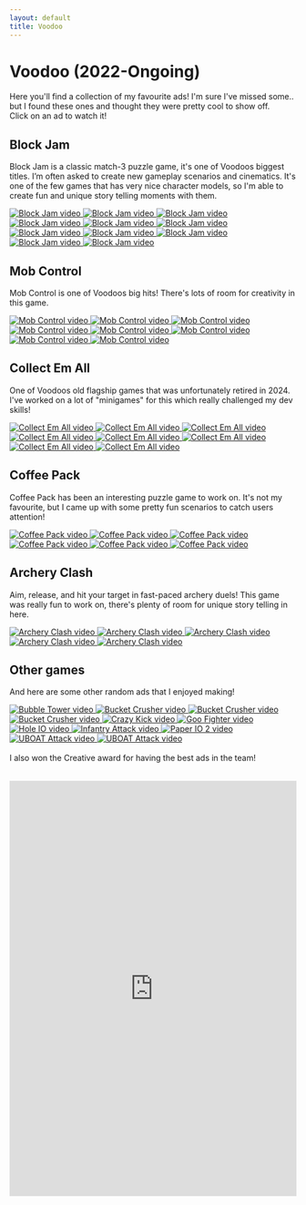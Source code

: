 ```yaml
---
layout: default
title: Voodoo
---
```


# Voodoo (2022-Ongoing)
Here you'll find a collection of my favourite ads! I'm sure I've missed some.. but I found these ones and thought they were pretty cool to show off.
<br>
Click on an ad to watch it!
<br>

## Block Jam
Block Jam is a classic match-3 puzzle game, it's one of Voodoos biggest titles.
I’m often asked to create new gameplay scenarios and cinematics.
It's one of the few games that has very nice character models, so I'm able to create fun and unique story telling moments with them.

<div class="video-thumb-grid-wrapper">
  <div class="video-thumb-grid">
    <a href="https://youtube.com/watch?v=o4FMMymeing" target="_blank">
      <img src="https://img.youtube.com/vi/o4FMMymeing/hqdefault.jpg" class="video-thumb" alt="Block Jam video">
    </a>
    <a href="https://youtube.com/watch?v=W7H54im8bzw" target="_blank">
      <img src="https://img.youtube.com/vi/W7H54im8bzw/hqdefault.jpg" class="video-thumb" alt="Block Jam video">
    </a>
    <a href="https://www.youtube.com/shorts/3Og2SPvXHJM" target="_blank">
      <img src="https://img.youtube.com/vi/3Og2SPvXHJM/hqdefault.jpg" class="video-thumb" alt="Block Jam video">
    </a>
    <a href="https://youtube.com/watch?v=b3A4ZIfSuCo" target="_blank">
      <img src="https://img.youtube.com/vi/b3A4ZIfSuCo/hqdefault.jpg" class="video-thumb" alt="Block Jam video">
    </a>
    <a href="https://youtube.com/watch?v=9n5ggjqjwN8" target="_blank">
      <img src="https://img.youtube.com/vi/9n5ggjqjwN8/hqdefault.jpg" class="video-thumb" alt="Block Jam video">
    </a>
    <a href="https://youtube.com/watch?v=znSk04vE4nA" target="_blank">
      <img src="https://img.youtube.com/vi/znSk04vE4nA/hqdefault.jpg" class="video-thumb" alt="Block Jam video">
    </a>
    <a href="https://youtube.com/watch?v=4wnHSRq4S5w" target="_blank">
      <img src="https://img.youtube.com/vi/4wnHSRq4S5w/hqdefault.jpg" class="video-thumb" alt="Block Jam video">
    </a>
    <a href="https://youtube.com/watch?v=EGi58PUaxRk" target="_blank">
      <img src="https://img.youtube.com/vi/EGi58PUaxRk/hqdefault.jpg" class="video-thumb" alt="Block Jam video">
    </a>
    <a href="https://youtube.com/watch?v=pBRTIaALmcs" target="_blank">
      <img src="https://img.youtube.com/vi/pBRTIaALmcs/hqdefault.jpg" class="video-thumb" alt="Block Jam video">
    </a>
    <a href="https://youtube.com/watch?v=fm588B9h_AE" target="_blank">
      <img src="https://img.youtube.com/vi/fm588B9h_AE/hqdefault.jpg" class="video-thumb" alt="Block Jam video">
    </a>
    <a href="https://youtube.com/watch?v=_mwSjaeyqgo" target="_blank">
      <img src="https://img.youtube.com/vi/_mwSjaeyqgo/hqdefault.jpg" class="video-thumb" alt="Block Jam video">
    </a>
  </div>
</div>

## Mob Control

Mob Control is one of Voodoos big hits!
There's lots of room for creativity in this game.

<div class="video-thumb-grid-wrapper">
  <div class="video-thumb-grid">
    <a href="https://www.youtube.com/shorts/N5WS-ivh-kI" target="_blank">
      <img src="https://img.youtube.com/vi/N5WS-ivh-kI/hqdefault.jpg" class="video-thumb" alt="Mob Control video">
    </a>
    <a href="https://www.youtube.com/shorts/fAgojMiJugE" target="_blank">
      <img src="https://img.youtube.com/vi/fAgojMiJugE/hqdefault.jpg" class="video-thumb" alt="Mob Control video">
    </a>
    <a href="https://youtube.com/watch?v=jxYsk1Ugtdw" target="_blank">
      <img src="https://img.youtube.com/vi/jxYsk1Ugtdw/hqdefault.jpg" class="video-thumb" alt="Mob Control video">
    </a>
    <a href="https://www.youtube.com/shorts/3LeTZBJYiqo" target="_blank">
      <img src="https://img.youtube.com/vi/3LeTZBJYiqo/hqdefault.jpg" class="video-thumb" alt="Mob Control video">
    </a>
    <a href="https://youtube.com/watch?v=JQSj6RJBakw" target="_blank">
      <img src="https://img.youtube.com/vi/JQSj6RJBakw/hqdefault.jpg" class="video-thumb" alt="Mob Control video">
    </a>
    <a href="https://youtube.com/watch?v=BgLdA5bIYzU" target="_blank">
      <img src="https://img.youtube.com/vi/BgLdA5bIYzU/hqdefault.jpg" class="video-thumb" alt="Mob Control video">
    </a>
    <a href="https://youtube.com/watch?v=BgLdA5bIYzU" target="_blank">
      <img src="https://img.youtube.com/vi/arkJirp06fo/hqdefault.jpg" class="video-thumb" alt="Mob Control video">
    </a>
    <a href="https://youtube.com/watch?v=BgLdA5bIYzU" target="_blank">
      <img src="https://img.youtube.com/vi/WHHhoOZLTHE/hqdefault.jpg" class="video-thumb" alt="Mob Control video">
    </a>
  </div>
</div>

## Collect Em All

One of Voodoos old flagship games that was unfortunately retired in 2024.
I've worked on a lot of "minigames" for this which really challenged my dev skills!

<div class="video-thumb-grid-wrapper">
  <div class="video-thumb-grid">
    <a href="https://youtube.com/watch?v=0UlDCEL2aXY" target="_blank">
      <img src="https://img.youtube.com/vi/0UlDCEL2aXY/hqdefault.jpg" class="video-thumb" alt="Collect Em All video">
    </a>
    <a href="https://youtube.com/watch?v=4FKubZeLqDU" target="_blank">
      <img src="https://img.youtube.com/vi/4FKubZeLqDU/hqdefault.jpg" class="video-thumb" alt="Collect Em All video">
    </a>
    <a href="https://youtube.com/watch?v=LcUpbypp2J0" target="_blank">
      <img src="https://img.youtube.com/vi/LcUpbypp2J0/hqdefault.jpg" class="video-thumb" alt="Collect Em All video">
    </a>
    <a href="https://youtube.com/watch?v=Td-gT3LfmLc" target="_blank">
      <img src="https://img.youtube.com/vi/Td-gT3LfmLc/hqdefault.jpg" class="video-thumb" alt="Collect Em All video">
    </a>
    <a href="https://youtube.com/watch?v=usjKaGpcvvw" target="_blank">
      <img src="https://img.youtube.com/vi/usjKaGpcvvw/hqdefault.jpg" class="video-thumb" alt="Collect Em All video">
    </a>
    <a href="https://youtube.com/watch?v=4Rmin_UQCcE" target="_blank">
      <img src="https://img.youtube.com/vi/4Rmin_UQCcE/hqdefault.jpg" class="video-thumb" alt="Collect Em All video">
    </a>
    <a href="https://youtube.com/watch?v=HsTSGDkiubg" target="_blank">
      <img src="https://img.youtube.com/vi/HsTSGDkiubg/hqdefault.jpg" class="video-thumb" alt="Collect Em All video">
    </a>
    <a href="https://youtube.com/watch?v=ZO-59MZbrqM" target="_blank">
      <img src="https://img.youtube.com/vi/ZO-59MZbrqM/hqdefault.jpg" class="video-thumb" alt="Collect Em All video">
    </a>
  </div>
</div>

## Coffee Pack

Coffee Pack has been an interesting puzzle game to work on.
It's not my favourite, but I came up with some pretty fun scenarios to catch users attention!

<div class="video-thumb-grid-wrapper">
  <div class="video-thumb-grid">
    <a href="https://youtube.com/watch?v=sU2seqD10wA" target="_blank">
      <img src="https://img.youtube.com/vi/sU2seqD10wA/hqdefault.jpg" class="video-thumb" alt="Coffee Pack video">
    </a>
    <a href="https://youtube.com/watch?v=e42dCCgk8Aw" target="_blank">
      <img src="https://img.youtube.com/vi/e42dCCgk8Aw/hqdefault.jpg" class="video-thumb" alt="Coffee Pack video">
    </a>
    <a href="https://youtube.com/watch?v=7Z_4l8J2F0Y" target="_blank">
      <img src="https://img.youtube.com/vi/7Z_4l8J2F0Y/hqdefault.jpg" class="video-thumb" alt="Coffee Pack video">
    </a>
    <a href="https://youtube.com/watch?v=60Du_mQejIY" target="_blank">
      <img src="https://img.youtube.com/vi/60Du_mQejIY/hqdefault.jpg" class="video-thumb" alt="Coffee Pack video">
    </a>
    <a href="https://youtube.com/watch?v=K30KzRGLPeg" target="_blank">
      <img src="https://img.youtube.com/vi/K30KzRGLPeg/hqdefault.jpg" class="video-thumb" alt="Coffee Pack video">
    </a>
    <a href="https://youtube.com/watch?v=LqoBjyp4oGw" target="_blank">
      <img src="https://img.youtube.com/vi/LqoBjyp4oGw/hqdefault.jpg" class="video-thumb" alt="Coffee Pack video">
    </a>
  </div>
</div>

## Archery Clash

Aim, release, and hit your target in fast-paced archery duels!
This game was really fun to work on, there's plenty of room for unique story telling in here.

<div class="video-thumb-grid-wrapper">
  <div class="video-thumb-grid">
    <a href="https://youtube.com/watch?v=Zm0tsDtz6ug" target="_blank">
      <img src="https://img.youtube.com/vi/Zm0tsDtz6ug/hqdefault.jpg" class="video-thumb" alt="Archery Clash video">
    </a>
    <a href="https://youtube.com/watch?v=EbkiOjXr7K4" target="_blank">
      <img src="https://img.youtube.com/vi/EbkiOjXr7K4/hqdefault.jpg" class="video-thumb" alt="Archery Clash video">
    </a>
    <a href="https://youtube.com/watch?v=xYOC6JpClUs" target="_blank">
      <img src="https://img.youtube.com/vi/xYOC6JpClUs/hqdefault.jpg" class="video-thumb" alt="Archery Clash video">
    </a>
    <a href="https://youtube.com/watch?v=piEj5y3y-g4" target="_blank">
      <img src="https://img.youtube.com/vi/piEj5y3y-g4/hqdefault.jpg" class="video-thumb" alt="Archery Clash video">
    </a>
    <a href="https://youtube.com/watch?v=zrFeSp6JNWI" target="_blank">
      <img src="https://img.youtube.com/vi/zrFeSp6JNWI/hqdefault.jpg" class="video-thumb" alt="Archery Clash video">
    </a>
  </div>
</div>

## Other games

And here are some other random ads that I enjoyed making!

<div class="video-thumb-grid-wrapper">
  <div class="video-thumb-grid">
    <a href="https://youtube.com/watch?v=0GMXrDXJMKw" target="_blank">
      <img src="https://img.youtube.com/vi/0GMXrDXJMKw/hqdefault.jpg" class="video-thumb" alt="Bubble Tower video">
    </a>
    <a href="https://youtube.com/watch?v=rPjSeC8Z7w0" target="_blank">
      <img src="https://img.youtube.com/vi/rPjSeC8Z7w0/hqdefault.jpg" class="video-thumb" alt="Bucket Crusher video">
    </a>
    <a href="https://youtube.com/watch?v=o4IwnS6iKcA" target="_blank">
      <img src="https://img.youtube.com/vi/o4IwnS6iKcA/hqdefault.jpg" class="video-thumb" alt="Bucket Crusher video">
    </a>
    <a href="https://youtube.com/watch?v=1G8OWEVlCZ4" target="_blank">
      <img src="https://img.youtube.com/vi/1G8OWEVlCZ4/hqdefault.jpg" class="video-thumb" alt="Bucket Crusher video">
    </a>
    <a href="https://youtube.com/watch?v=EkCwwgIJLvs" target="_blank">
      <img src="https://img.youtube.com/vi/EkCwwgIJLvs/hqdefault.jpg" class="video-thumb" alt="Crazy Kick video">
    </a>
    <a href="https://youtube.com/watch?v=O0_9Mhgt1j0" target="_blank">
      <img src="https://img.youtube.com/vi/O0_9Mhgt1j0/hqdefault.jpg" class="video-thumb" alt="Goo Fighter video">
    </a>
    <a href="https://youtube.com/watch?v=fmEvQbC5E9I" target="_blank">
      <img src="https://img.youtube.com/vi/fmEvQbC5E9I/hqdefault.jpg" class="video-thumb" alt="Hole IO video">
    </a>
    <a href="https://youtube.com/watch?v=8nlj39hQblU" target="_blank">
      <img src="https://img.youtube.com/vi/8nlj39hQblU/hqdefault.jpg" class="video-thumb" alt="Infantry Attack video">
    </a>
    <a href="https://youtube.com/watch?v=LZA6_oBdSaQ" target="_blank">
      <img src="https://img.youtube.com/vi/LZA6_oBdSaQ/hqdefault.jpg" class="video-thumb" alt="Paper IO 2 video">
    </a>
    <a href="https://youtube.com/watch?v=gxnGREnI9gw" target="_blank">
      <img src="https://img.youtube.com/vi/gxnGREnI9gw/hqdefault.jpg" class="video-thumb" alt="UBOAT Attack video">
    </a>
    <a href="https://youtube.com/watch?v=h2dd2nEaECc" target="_blank">
      <img src="https://img.youtube.com/vi/h2dd2nEaECc/hqdefault.jpg" class="video-thumb" alt="UBOAT Attack video">
    </a>
  </div>
</div>

<br>
I also won the Creative award for having the best ads in the team!
<div style="margin-top: 2rem;">
<iframe src="https://www.linkedin.com/embed/feed/update/urn:li:ugcPost:7122487121264693248" height="729" width="504" frameborder="0" allowfullscreen="" title="Embedded post"></iframe>
</div>
